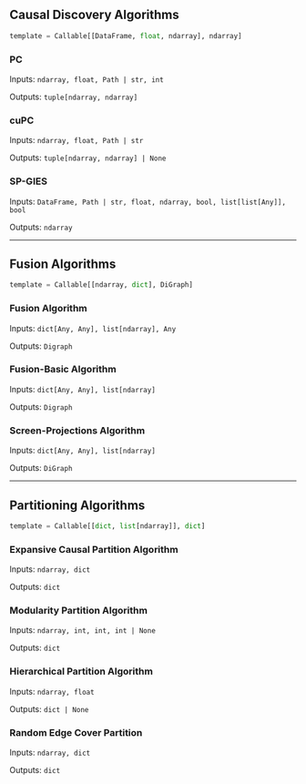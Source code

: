 ## Causal Discovery Algorithms
```python
template = Callable[[DataFrame, float, ndarray], ndarray]
```

### PC
Inputs:  `ndarray, float, Path | str, int`

Outputs: `tuple[ndarray, ndarray]`

### cuPC
Inputs:  `ndarray, float, Path | str`

Outputs: `tuple[ndarray, ndarray] | None`

### SP-GIES
Inputs:  `DataFrame, Path | str, float, ndarray, bool, list[list[Any]], bool`

Outputs: `ndarray`

***

## Fusion Algorithms
```python
template = Callable[[ndarray, dict], DiGraph]
```

### Fusion Algorithm
Inputs:  `dict[Any, Any], list[ndarray], Any`

Outputs: `Digraph`

### Fusion-Basic Algorithm
Inputs:  `dict[Any, Any], list[ndarray]`

Outputs: `Digraph`

### Screen-Projections Algorithm
Inputs:  `dict[Any, Any], list[ndarray]`

Outputs: `DiGraph`

***

## Partitioning Algorithms
```python
template = Callable[[dict, list[ndarray]], dict]
```

### Expansive Causal Partition Algorithm
Inputs:  `ndarray, dict`

Outputs: `dict`

### Modularity Partition Algorithm
Inputs:  `ndarray, int, int, int | None`

Outputs: `dict`

### Hierarchical Partition Algorithm
Inputs:  `ndarray, float`

Outputs: `dict | None`

### Random Edge Cover Partition
Inputs:  `ndarray, dict`

Outputs: `dict`
